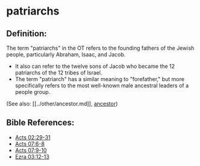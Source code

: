 # patriarchs #

## Definition: ##

The term "patriarchs" in the OT refers to the founding fathers of the Jewish people, particularly Abraham, Isaac, and Jacob.

* It also can refer to the twelve sons of Jacob who became the 12 patriarchs of the 12 tribes of Israel.
* The term "patriarch" has a similar meaning to "forefather," but more specifically refers to the most well-known male ancestral leaders of a people group.

(See also: [[../other/ancestor.md]], [ancestor](../other/father.md))

## Bible References: ##

* [Acts 02:29-31](en/tn/act/help/02/29)
* [Acts 07:6-8](en/tn/act/help/07/06)
* [Acts 07:9-10](en/tn/act/help/07/09)
* [Ezra 03:12-13](en/tn/ezr/help/03/12)